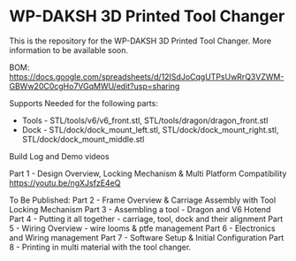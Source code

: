 # WP-DAKSH 3D Printed Tool Changer

This is the repository for the WP-DAKSH 3D Printed Tool Changer. More information to be available soon.

BOM: https://docs.google.com/spreadsheets/d/12ISdJoCqgUTPsUwRrQ3VZWM-GBWw20C0cgHo7VGqMWU/edit?usp=sharing

Supports Needed for the following parts:

* Tools - STL/tools/v6/v6_front.stl, STL/tools/dragon/dragon_front.stl
* Dock -  STL/dock/dock_mount_left.stl, STL/dock/dock_mount_right.stl, STL/dock/dock_mount_middle.stl

Build Log and Demo videos 

  Part 1 - Design Overview, Locking Mechanism & Multi Platform Compatibility
  https://youtu.be/ngXJsfzE4eQ

  To Be Published:
  Part 2 - Frame Overview & Carriage Assembly with Tool Locking Mechanism
  Part 3 - Assembling a tool - Dragon and V6 Hotend
  Part 4 - Putting it all together - carriage, tool, dock and their alignment 
  Part 5 - Wiring Overview - wire looms & ptfe management
  Part 6 - Electronics and Wiring management
  Part 7 - Software Setup & Initial Configuration
  Part 8 - Printing in multi material with the tool changer.
